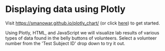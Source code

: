 # Displaying data using Plotly
Visit https://smanowar.github.io/plotly_chart/ (or click <a href ="https://smanowar.github.io/plotly_chart/">here</a>) to get started.

Using Plotly, HTML, and JavaScript we will visualize lab results of various types of data found in the belly buttons of volunteers. Select a volunteer number from the 'Test Subject ID' drop down to try it out. 
